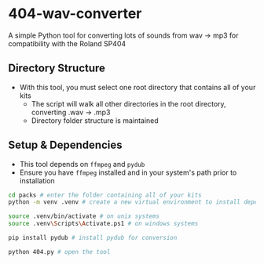 # 404-wav-converter
A simple Python tool for converting lots of sounds from wav -> mp3 for compatibility with the Roland SP404

## Directory Structure

- With this tool, you must select one root directory that contains all of your kits
  - The script will walk all other directories in the root directory, converting .wav -> .mp3
  - Directory folder structure is maintained

## Setup & Dependencies

- This tool depends on `ffmpeg` and `pydub`
- Ensure you have `ffmpeg` installed and in your system's path prior to installation
```sh
cd packs # enter the folder containing all of your kits
python -m venv .venv # create a new virtual environment to install dependencies

source .venv/bin/activate # on unix systems
source .venv\Scripts\Activate.ps1 # on windows systems

pip install pydub # install pydub for conversion

python 404.py # open the tool
```
